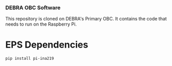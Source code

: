 ### DEBRA OBC Software
This repository is cloned on DEBRA's Primary OBC. It contains the code that needs to run on the Raspberry Pi. 

# EPS Dependencies
`pip install pi-ina219`
